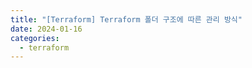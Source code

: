 ```yaml
---
title: "[Terraform] Terraform 폴더 구조에 따른 관리 방식"
date: 2024-01-16
categories:
  - terraform
---
```


<br>
<br>
